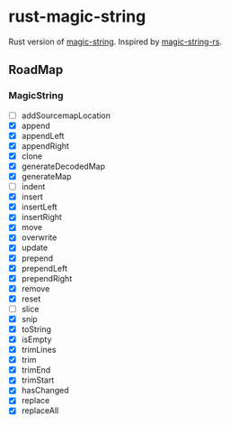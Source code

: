 # rust-magic-string

Rust version of [magic-string](https://github.com/Rich-Harris/magic-string).
Inspired by [magic-string-rs](https://github.com/h-a-n-a/magic-string-rs).

## RoadMap

### MagicString

- [ ] addSourcemapLocation
- [x] append
- [x] appendLeft
- [x] appendRight
- [x] clone
- [x] generateDecodedMap
- [x] generateMap
- [ ] indent
- [x] insert
- [x] insertLeft
- [x] insertRight
- [x] move
- [x] overwrite
- [x] update
- [x] prepend
- [x] prependLeft
- [x] prependRight
- [x] remove
- [x] reset
- [ ] slice
- [x] snip
- [x] toString
- [x] isEmpty
- [x] trimLines
- [x] trim
- [x] trimEnd
- [x] trimStart
- [x] hasChanged
- [x] replace
- [x] replaceAll

